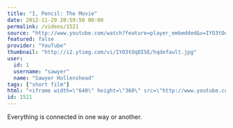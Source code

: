 ```yaml
---
title: "I, Pencil: The Movie"
date: 2012-11-29 20:59:50 00:00
permalink: /videos/1521
source: "http://www.youtube.com/watch?feature=player_embedded&v=IYO3tOqDISE#!"
featured: false
provider: "YouTube"
thumbnail: "http://i2.ytimg.com/vi/IYO3tOqDISE/hqdefault.jpg"
user:
  id: 1
  username: "sawyer"
  name: "Sawyer Hollenshead"
tags: ["short film"]
html: "<iframe width=\"640\" height=\"360\" src=\"http://www.youtube.com/embed/IYO3tOqDISE?wmode=transparent&fs=1&feature=oembed\" frameborder=\"0\" allowfullscreen></iframe>"
id: 1521
---
```


Everything is connected in one way or another.